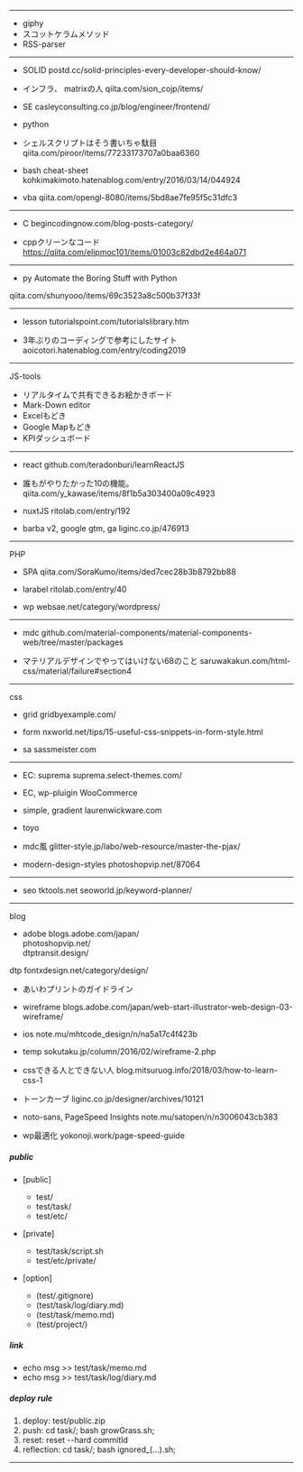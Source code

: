 ___
+ giphy
+ スコットケラムメソッド
+ RSS-parser

___

+ SOLID
postd.cc/solid-principles-every-developer-should-know/

+ インフラ、 matrixの人
qiita.com/sion_cojp/items/

+ SE
casleyconsulting.co.jp/blog/engineer/frontend/

+ python

+ シェルスクリプトはそう書いちゃ駄目
qiita.com/piroor/items/77233173707a0baa6360

+ bash cheat-sheet
kohkimakimoto.hatenablog.com/entry/2016/03/14/044924

+ vba
qiita.com/opengl-8080/items/5bd8ae7fe95f5c31dfc3

___
+ C
begincodingnow.com/blog-posts-category/

+ cppクリーンなコード
https://qiita.com/elipmoc101/items/01003c82dbd2e464a071

___
+ py
Automate the Boring Stuff with Python

qiita.com/shunyooo/items/69c3523a8c500b37f33f


___
+ lesson
tutorialspoint.com/tutorialslibrary.htm

+ 3年ぶりのコーディングで参考にしたサイト
aoicotori.hatenablog.com/entry/coding2019
___

JS-tools
+ リアルタイムで共有できるお絵かきボード
+ Mark-Down editor
+ Excelもどき
+ Google Mapもどき
+ KPIダッシュボード

___

+ react
github.com/teradonburi/learnReactJS

+ 誰もがやりたかった10の機能。
qiita.com/y_kawase/items/8f1b5a303400a09c4923

+ nuxtJS
ritolab.com/entry/192

+ barba v2, google gtm, ga
liginc.co.jp/476913

___
PHP
+ SPA
qiita.com/SoraKumo/items/ded7cec28b3b8792bb88

+ larabel
ritolab.com/entry/40

+ wp
websae.net/category/wordpress/
___
+ mdc
github.com/material-components/material-components-web/tree/master/packages

+ マテリアルデザインでやってはいけない68のこと
saruwakakun.com/html-css/material/failure#section4
___
css
+ grid
gridbyexample.com/

+ form
nxworld.net/tips/15-useful-css-snippets-in-form-style.html

+ sa
sassmeister.com

___

+ EC: suprema
suprema.select-themes.com/

+ EC, wp-pluigin
WooCommerce


+ simple, gradient
laurenwickware.com

+ toyo

+ mdc風
glitter-style.jp/labo/web-resource/master-the-pjax/

+ modern-design-styles
photoshopvip.net/87064
___
+ seo
tktools.net
seoworld.jp/keyword-planner/
___
blog
+ adobe
blogs.adobe.com/japan/  
photoshopvip.net/  
dtptransit.design/

dtp
fontxdesign.net/category/design/

+ あいわプリントのガイドライン

+ wireframe
blogs.adobe.com/japan/web-start-illustrator-web-design-03-wireframe/

+ ios
note.mu/mhtcode_design/n/na5a17c4f423b

+ temp
sokutaku.jp/column/2016/02/wireframe-2.php

+ cssできる人とできない人
blog.mitsuruog.info/2018/03/how-to-learn-css-1

+ トーンカーブ
liginc.co.jp/designer/archives/10121

+ noto-sans, PageSpeed Insights
note.mu/satopen/n/n3006043cb383

+ wp最適化
yokonoji.work/page-speed-guide



##### public
+ [public]
  - test/
  - test/task/
  - test/etc/

+ [private]
  - test/task/script.sh
  - test/etc/private/

+ [option]
  - (test/.gitignore)
  - (test/task/log/diary.md)
  - (test/task/memo.md)
  - (test/project/)


##### link
+ echo msg >> test/task/memo.md
+ echo msg >> test/task/log/diary.md


##### deploy rule
1. deploy: test/public.zip
2. push: cd task/; bash growGrass.sh;
3. reset: reset --hard commitId
4. reflection: cd task/; bash ignored_(...).sh;

___



